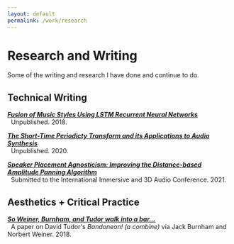 ```yaml
---
layout: default
permalink: /work/research
---
```

# Research and Writing

Some of the writing and research I have done and continue to do.

<!-- [The Short-Time Periodicty Transform and its Applications to Audio Synthesis](./stpt) -->
## Technical Writing

[___Fusion of Music Styles Using LSTM Recurrent Neural Networks___](./research/midirnn) <br/>
&nbsp;&nbsp;Unpublished. 2018.

[___The Short-Time Periodicty Transform and its Applications to Audio Synthesis___](./research/stpt) <br/>
&nbsp;&nbsp;Unpublished. 2020.

[___Speaker Placement Agnosticism: Improving the Distance-based Amplitude Panning Algorithm___](./research/dbap) <br/>
&nbsp;&nbsp;Submitted to the International Immersive and 3D Audio Conference. 2021.


<!-- [Improvements to Sethares and Staley's M-Best Algorithm and Fundamental Projection Formula](./ss_improvements) -->

## Aesthetics + Critical Practice

[___So Weiner, Burnham, and Tudor walk into a bar...___](./research/bandoneon) <br/>
&nbsp;&nbsp;A paper on David Tudor's _Bandoneon! (a combine)_ via Jack Burnham and Norbert Weiner. 2018.
